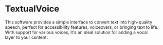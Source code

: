 # TextualVoice
This software provides a simple interface to convert text into high-quality speech, perfect for accessibility features, voiceovers, or bringing text to life. With support for various voices, it's an ideal solution for adding a vocal layer to your content.

